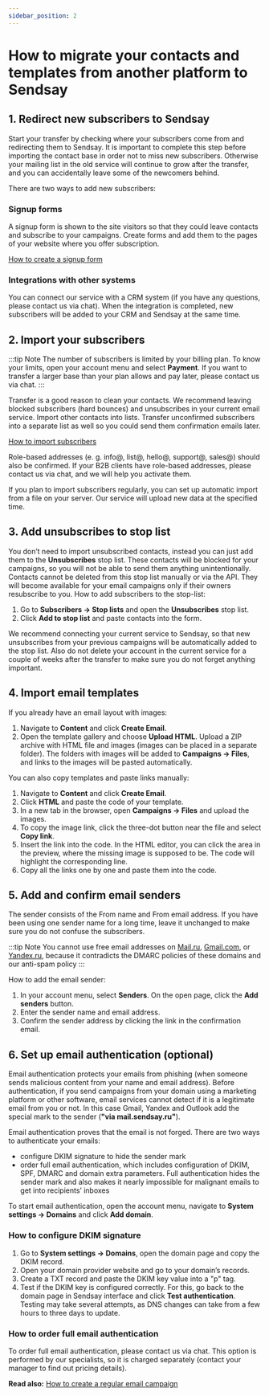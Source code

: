 ```yaml
---
sidebar_position: 2
---
```


# How to migrate your contacts and templates from another platform to Sendsay
## 1. Redirect new subscribers to Sendsay

Start your transfer by checking where your subscribers come from and redirecting them to Sendsay. It is important to complete this step before importing the contact base in order not to miss new subscribers. Otherwise your mailing list in the old service will continue to grow after the transfer, and you can accidentally leave some of the newcomers behind.

There are two ways to add new subscribers:

### Signup forms
A signup form is shown to the site visitors so that they could leave contacts and subscribe to your campaigns. Create forms and add them to the pages of your website where you offer subscription.

[How to create a signup form](../forms/signup-forms.md)

### Integrations with other systems 
You can connect our service with a CRM system (if you have any questions, please contact us via chat). When the integration is completed, new subscribers will be added to your CRM and Sendsay at the same time.

## 2. Import your subscribers

:::tip Note
The number of subscribers is limited by your billing plan. To know your limits, open your account menu and select **Payment**. If you want to transfer a larger base than your plan allows and pay later, please contact us via chat.
:::

Transfer is a good reason to clean your contacts. We recommend leaving blocked subscribers (hard bounces) and unsubscribes in your current email service. Import other contacts into lists. Transfer unconfirmed subscribers into a separate list as well so you could send them confirmation emails later.

[How to import subscribers](../subscribers/import-and-export/how-to-import-subscribers.md)

Role-based addresses (e. g. info@, list@, hello@, support@, sales@) should also be confirmed. If your B2B clients have role-based addresses, please contact us via chat, and we will help you activate them.

If you plan to import subscribers regularly, you can set up automatic import from a file on your server. Our service will upload new data at the specified time.

## 3. Add unsubscribes to stop list
You don’t need to import unsubscribed contacts, instead you can just add them to the **Unsubscribes** stop list. These contacts will be blocked for your campaigns, so you will not be able to send them anything unintentionally. Contacts cannot be deleted from this stop list manually or via the API. They will become available for your email campaigns only if their owners resubscribe to you.
How to add subscribers to the stop-list:
1.	Go to **Subscribers → Stop lists** and open the **Unsubscribes** stop list.
2.	Click **Add to stop list** and paste contacts into the form.

We recommend connecting your current service to Sendsay, so that new unsubscribes from your previous campaigns will be automatically added to the stop list. Also do not delete your account in the current service for a couple of weeks after the transfer to make sure you do not forget anything important.

## 4. Import email templates
If you already have an email layout with images: 
1.	Navigate to **Content** and click **Create Email**. 
2.	Open the template gallery and choose **Upload HTML**. Upload a ZIP archive with HTML file and images (images can be placed in a separate folder). The folders with images will be added to **Campaigns → Files**, and links to the images will be pasted automatically.

You can also copy templates and paste links manually:
1.	Navigate to **Content** and click **Create Email**.
2.	Click **HTML** and paste the code of your template. 
3.	In a new tab in the browser, open **Campaigns → Files** and upload the images.
4.	To copy the image link, click the three-dot button near the file and select **Copy link**.
5.	Insert the link into the code. In the HTML editor, you can click the area in the preview, where the missing image is supposed to be. The code will highlight the corresponding line.
6.	Copy all the links one by one and paste them into the code.

## 5. Add and confirm email senders
The sender consists of the From name and From email address. If you have been using one sender name for a long time, leave it unchanged to make sure you do not confuse the subscribers.

:::tip Note
You cannot use free email addresses on [Mail.ru](https://mail.ru), [Gmail.com](https://gmail.com), or [Yandex.ru](https://yandex.ru), because it contradicts the DMARC policies of these domains and our anti-spam policy
:::

How to add the email sender:
1.	In your account menu, select **Senders**. On the open page, click the **Add senders** button.
2.	Enter the sender name and email address.
3.	Confirm the sender address by clicking the link in the confirmation email.

## 6. Set up email authentication (optional)
Email authentication protects your emails from phishing (when someone sends malicious content from your name and email address). Before authentication, if you send campaigns from your domain using a marketing platform or other software, email services cannot detect if it is a legitimate email from you or not. In this case Gmail, Yandex and Outlook add the special mark to the sender (**"via mail.sendsay.ru"**).

Email authentication proves that the email is not forged. There are two ways to authenticate your emails:
- configure DKIM signature to hide the sender mark
- order full email authentication, which includes configuration of DKIM, SPF, DMARC and domain extra parameters. Full authentication hides the sender mark and also makes it nearly impossible for malignant emails to get into recipients’ inboxes

To start email authentication, open the account menu, navigate to **System settings → Domains** and click **Add domain**.

### How to configure DKIM signature
1. Go to **System settings → Domains**, open the domain page and copy the DKIM record.
2. Open your domain provider website and go to your domain’s records.
3. Create a TXT record and paste the DKIM key value into a "p" tag.
4. Test if the DKIM key is configured correctly. For this, go back to the domain page in Sendsay interface and click **Test authentication**. Testing may take several attempts, as DNS changes can take from a few hours to three days to update.

### How to order full email authentication
To order full email authentication, please contact us via chat. This option is performed by our specialists, so it is charged separately (contact your manager to find out pricing details).

**Read also:** [How to create a regular email campaign](../email-campaigns/create-your-campaign/how-to-send-email-campaign.md)
